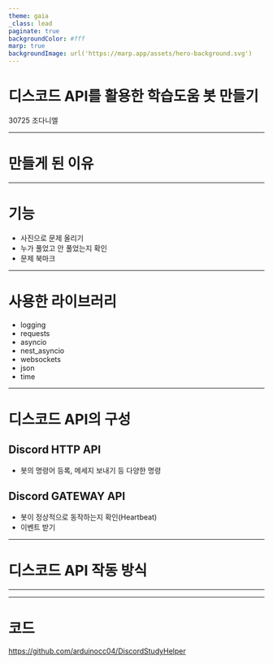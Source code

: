 ```yaml
---
theme: gaia
_class: lead
paginate: true
backgroundColor: #fff
marp: true
backgroundImage: url('https://marp.app/assets/hero-background.svg')
---
```


# **디스코드 API를 활용한 학습도움 봇 만들기**
30725 조다니엘

---

# 만들게 된 이유

---

# 기능
- 사진으로 문제 올리기
- 누가 풀었고 안 풀었는지 확인
- 문제 북마크

---

<!--# 실제

----->

# 사용한 라이브러리
- logging
- requests
- asyncio
- nest_asyncio
- websockets
- json
- time

---

# 디스코드 API의 구성

## Discord HTTP API
 - 봇의 명령어 등록, 메세지 보내기 등 다양한 명령

## Discord GATEWAY API
 - 봇이 정상적으로 동작하는지 확인(Heartbeat)
 - 이벤트 받기

---

# 디스코드 API 작동 방식

---

---

# 코드

https://github.com/arduinocc04/DiscordStudyHelper